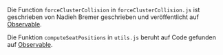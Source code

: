 Die Function `forceClusterCollision` in `forceClusterCollision.js` ist geschrieben von Nadieh Bremer geschrieben und veröffentlicht auf [Observable](https://observablehq.com/@nbremer/custom-cluster-force-layout).

Die Funktion `computeSeatPositions` in `utils.js` beruht auf Code gefunden auf [Observable](https://observablehq.com/@yu-emilie/european-parliament-elections-of-2014/2).
